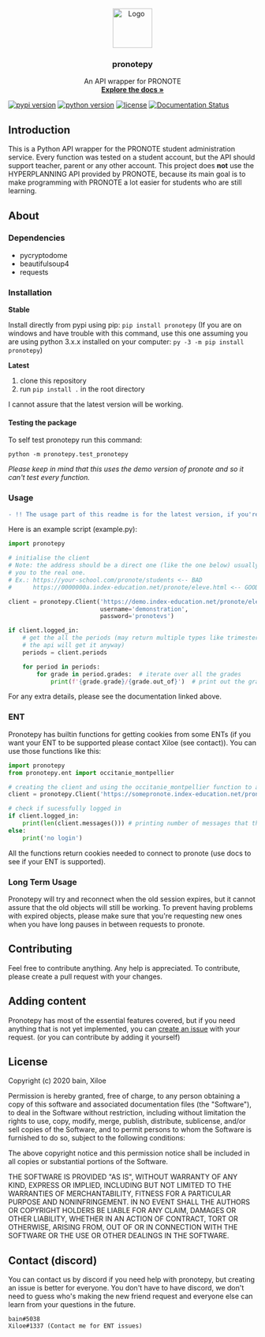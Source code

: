 <br />
<p align="center">
  <a href="https://github.com/bain3/pronotepy">
    <img src="https://pronotepy.readthedocs.io/en/latest/_images/icon.png" alt="Logo" width="80" height="80">
  </a>

  <h3 align="center">pronotepy</h3>

  <p align="center">
    An API wrapper for PRONOTE
    <br />
    <a href="https://pronotepy.readthedocs.io/en/stable"><strong>Explore the docs »</strong></a>
  </p>
</p>

[![pypi version](https://img.shields.io/pypi/v/pronotepy.svg)](https://pypi.org/project/pronotepy/)
[![python version](https://img.shields.io/pypi/pyversions/pronotepy.svg)](https://pypi.org/project/pronotepy/)
[![license](https://img.shields.io/pypi/l/pronotepy.svg)](https://pypi.org/project/pronotepy/)
[![Documentation Status](https://readthedocs.org/projects/pronotepy/badge/?version=latest)](https://pronotepy.readthedocs.io/en/latest/?badge=latest)

## Introduction

This is a Python API wrapper for the PRONOTE student administration service. Every function was tested on a student account, but the API should support teacher, parent or any other account. This project does **not** use the HYPERPLANNING API provided by PRONOTE, because its main goal is to make programming with PRONOTE a lot easier for students who are still learning.

## About

### Dependencies

 - pycryptodome
 - beautifulsoup4
 - requests

### Installation
**Stable**

Install directly from pypi using pip: `pip install pronotepy` (If you are on windows and have trouble with this command, use this one assuming you are using python 3.x.x installed on your computer: `py -3 -m pip install pronotepy`)

**Latest**

1. clone this repository
2. run `pip install .` in the root directory

I cannot assure that the latest version will be working.

#### Testing the package
To self test pronotepy run this command:

`python -m pronotepy.test_pronotepy`

*Please keep in mind that this uses the demo version of pronote
and so it can't test every function.*
### Usage

```diff
- !! The usage part of this readme is for the latest version, if you're installing from pypi, please see the documentation !!
```

Here is an example script (example.py):
```python
import pronotepy

# initialise the client
# Note: the address should be a direct one (like the one below) usually the address shown by your school just redirects
# you to the real one.
# Ex.: https://your-school.com/pronote/students <-- BAD
#      https://0000000a.index-education.net/pronote/eleve.html <-- GOOD

client = pronotepy.Client('https://demo.index-education.net/pronote/eleve.html',
                          username='demonstration',
                          password='pronotevs')

if client.logged_in:
    # get the all the periods (may return multiple types like trimesters and semesters but it doesn't really matter
    # the api will get it anyway)
    periods = client.periods

    for period in periods:
        for grade in period.grades:  # iterate over all the grades
            print(f'{grade.grade}/{grade.out_of}')  # print out the grade in this style: 20/20
```

For any extra details, please see the documentation linked above.

### ENT

Pronotepy has builtin functions for getting cookies from some ENTs (if you want your ENT to be supported please contact Xiloe (see contact)). You can use those functions like this:
```python
import pronotepy
from pronotepy.ent import occitanie_montpellier

# creating the client and using the occitanie_montpellier function to automatically get cookies from ENT
client = pronotepy.Client('https://somepronote.index-education.net/pronote/eleve.html', cookies=occitanie_montpellier('user', 'pass'))

# check if sucessfully logged in
if client.logged_in:
    print(len(client.messages())) # printing number of messages that the user has
else:
    print('no login')
```
All the functions return cookies needed to connect to pronote (use docs to see if your ENT is supported).

### Long Term Usage

Pronotepy will try and reconnect when the old session expires, but it cannot assure that the old objects will still be working. To prevent having problems with expired objects, please make sure that you're requesting new ones when you have long pauses in between requests to pronote.

## Contributing

Feel free to contribute anything. Any help is appreciated. To contribute, please create a pull request with your changes.

## Adding content

Pronotepy has most of the essential features covered, but if you need anything that is not yet implemented, you can [create an issue](https://github.com/bain3/pronotepy/issues/new) with your request. (or you can contribute by adding it yourself)

## License

Copyright (c) 2020 bain, Xiloe

Permission is hereby granted, free of charge, to any person obtaining a copy of this software and associated documentation files (the "Software"), to deal in the Software without restriction, including without limitation the rights to use, copy, modify, merge, publish, distribute, sublicense, and/or sell copies of the Software, and to permit persons to whom the Software is furnished to do so, subject to the following conditions:

The above copyright notice and this permission notice shall be included in all copies or substantial portions of the Software.

THE SOFTWARE IS PROVIDED "AS IS", WITHOUT WARRANTY OF ANY KIND, EXPRESS OR IMPLIED, INCLUDING BUT NOT LIMITED TO THE WARRANTIES OF MERCHANTABILITY, FITNESS FOR A PARTICULAR PURPOSE AND NONINFRINGEMENT. IN NO EVENT SHALL THE AUTHORS OR COPYRIGHT HOLDERS BE LIABLE FOR ANY CLAIM, DAMAGES OR OTHER LIABILITY, WHETHER IN AN ACTION OF CONTRACT, TORT OR OTHERWISE, ARISING FROM, OUT OF OR IN CONNECTION WITH THE SOFTWARE OR THE USE OR OTHER DEALINGS IN THE SOFTWARE.

## Contact (discord)
You can contact us by discord if you need help with pronotepy, but creating an issue is better for everyone. You don't have to have discord, we don't need to guess who's making the new friend request and everyone else can learn from your questions in the future.
```plaintext
bain#5038
Xiloe#1337 (Contact me for ENT issues)
```
